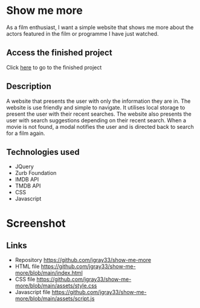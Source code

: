 # Show me more

As a film enthusiast, I want a simple website that shows me more about the actors featured in the film or programme I have just watched. 

## Access the finished project

Click [here](https://jgray33.github.io/show-me-more/) to go to the finished project

## Description 

A website that presents the user with only the information they are in. The website is use friendly and simple to navigate. It utilises local storage to present the user with their recent searches. The website also presents the user with search suggestions depending on their recent search. When a movie is not found, a modal notifies the user and is directed back to search for a film again.

## Technologies used 

* JQuery
* Zurb Foundation
* IMDB API
* TMDB API 
* CSS
* Javascript 

# Screenshot


## Links

- Repository https://github.com/jgray33/show-me-more 
- HTML file https://github.com/jgray33/show-me-more/blob/main/index.html 
- CSS file https://github.com/jgray33/show-me-more/blob/main/assets/style.css 
- Javascript file https://github.com/jgray33/show-me-more/blob/main/assets/script.js 


